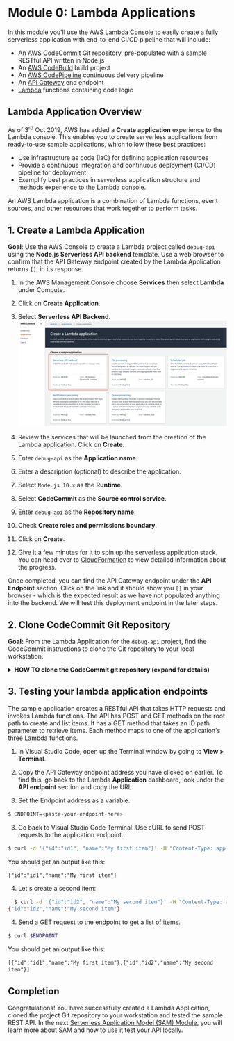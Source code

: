 # Module 0: Lambda Applications

In this module you'll use the [AWS Lambda Console](https://console.aws.amazon.com/lambda/home?region=us-west-1#/applications) to easily create a fully serverless application with end-to-end CI/CD pipeline that will include:

* An [AWS CodeCommit](https://aws.amazon.com/codecommit/) Git repository, pre-populated with a sample RESTful API written in Node.js
* An [AWS CodeBuild](https://aws.amazon.com/codebuild/) build project
* An [AWS CodePipeline](https://aws.amazon.com/codepipeline/) continuous delivery pipeline
* An [API Gateway](https://aws.amazon.com/api-gateway/) end endpoint
* [Lambda](https://aws.amazon.com/lambda/) functions containing code logic

## Lambda Application Overview

As of 3<sup>rd</sup> Oct 2019, AWS has added a **Create application** experience to the Lambda console. This enables you to create serverless applications from ready-to-use sample applications, which follow these best practices:
- Use infrastructure as code (IaC) for defining application resources
- Provide a continuous integration and continuous deployment (CI/CD) pipeline for deployment
- Exemplify best practices in serverless application structure and methods experience to the Lambda console.

An AWS Lambda application is a combination of Lambda functions, event sources, and other resources that work together to perform tasks.

## 1. Create a Lambda Application

**Goal**: Use the AWS Console to create a Lambda project called `debug-api` using the **Node.js Serverless API backend** template.  Use a web browser to confirm that the API Gateway endpoint created by the Lambda Application returns `[]`, in its response.

<!--
<details>
<summary><strong>HOW TO create a Lambda Application (expand for details)</strong></summary><p>
-->
1. In the AWS Management Console choose **Services** then select **Lambda** under Compute.

2. Click on **Create Application**.

3. Select **Serverless API Backend**.
  ![Lambda Application Creation](images/lambda-api.png)

4. Review the services that will be launched from the creation of the Lambda application. Click on **Create**.

5. Enter `debug-api` as the **Application name**.

6. Enter a description (optional) to describe the application.

7. Select `Node.js 10.x` as the **Runtime**.

8. Select **CodeCommit** as the **Source control service**.

9. Enter `debug-api` as the **Repository name**.

10. Check **Create roles and permissions boundary**.

11. Click on **Create**.

12. Give it a few minutes for it to spin up the serverless application stack. You can head over to [CloudFormation](https://us-west-1.console.aws.amazon.com/cloudformation/home) to view detailed information about the progress.
<!--
</p></details>
<p>-->

Once completed, you can find the API Gateway endpoint under the **API Endpoint** section. Click on the link and it should show you `[]` in your browser - which is the expected result as we have not populated anything into the backend. We will test this deployment endpoint in the later steps.

## 2. Clone CodeCommit Git Repository

**Goal:** From the Lambda Application for the `debug-api` project, find the CodeCommit instructions to clone the Git repository to your local workstation.

<details>
<summary><strong>HOW TO clone the CodeCommit git repository (expand for details)</strong></summary><p>

1. In the Lambda **Application** dashboard, click on the **Code** tab.

    ![Lambda Code Repo](images/lambda-code-repo.png)

2. Click on **Connect Instructions** and it will bring you to the CodeCommit page where you can follow the instructions to generate a Git credentials for your user and clone the repository to a location on your workstation.

3. In Visual Studio Code, open up the repository you have cloned earlier by clicking on **File > Add Folder to Workspace** and selecting the `debug-api`

Any new changes that are being pushed to the repository will trigger automatic execution of the project's continuous delivery pipeline. You can monitor this in the [CodePipeline](https://us-west-1.console.aws.amazon.com/codesuite/codepipeline/pipelines) console.

</p></details>
<p>

## 3. Testing your lambda application endpoints

The sample application creates a RESTful API that takes HTTP requests and invokes Lambda functions. The API has POST and GET methods on the root path to create and list items. It has a GET method that takes an ID path parameter to retrieve items. Each method maps to one of the application's three Lambda functions.

1. In Visual Studio Code, open up the Terminal window by going to **View > Terminal**.

2. Copy the API Gateway endpoint address you have clicked on earlier. To find this, go back to the Lambda **Application** dashboard, look under the **API endpoint** section and copy the URL.

3. Set the Endpoint address as a variable.
  ```bash
  $ ENDPOINT=<paste-your-endpoint-here>
  ```

3. Go back to Visual Studio Code Terminal. Use cURL to send POST requests to the application endpoint.

  ```bash
  $ curl -d '{"id":"id1", "name":"My first item"}' -H "Content-Type: application/json" -X POST $ENDPOINT
  ```
  You should get an output like this:
  ```
  {"id":"id1","name":"My first item"}
  ```

4. Let's create a second item:
  ```bash
    $ curl -d '{"id":"id2", "name":"My second item"}' -H "Content-Type: application/json" -X POST $ENDPOINT
  {"id":"id2","name":"My second item"}
  ```

4. Send a GET request to the endpoint to get a list of items.

  ```bash
  $ curl $ENDPOINT
  ```
  You should get an output like this:
  ```
  [{"id":"id1","name":"My first item"},{"id":"id2","name":"My second item"}]
  ```

## Completion

Congratulations! You have successfully created a Lambda Application, cloned the project Git repository to your workstation and tested the sample REST API.  In the next [Serverless Application Model (SAM) Module](../1_ServerlessApplicationModel), you will learn more about SAM and how to use it test your API locally.
